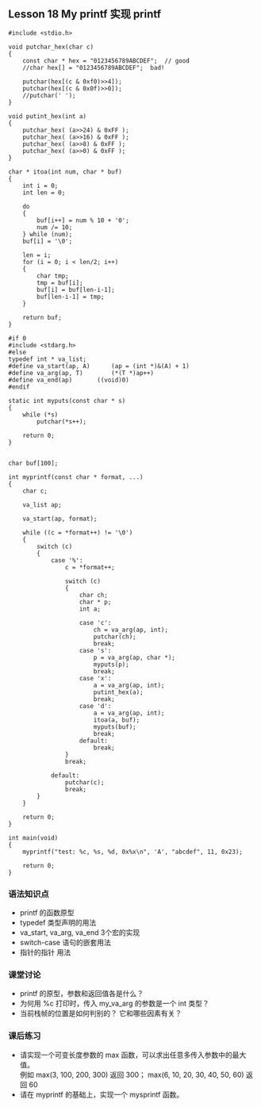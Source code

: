 ## Lesson 18 My printf 实现 printf
	#include <stdio.h>
	
	void putchar_hex(char c)
	{
		const char * hex = "0123456789ABCDEF";  // good
		//char hex[] = "0123456789ABCDEF";  bad!
	
		putchar(hex[(c & 0xf0)>>4]);
		putchar(hex[(c & 0x0f)>>0]);
		//putchar(' ');
	}
	
	void putint_hex(int a)
	{
		putchar_hex( (a>>24) & 0xFF );
		putchar_hex( (a>>16) & 0xFF );
		putchar_hex( (a>>8) & 0xFF );
		putchar_hex( (a>>0) & 0xFF );
	}
	
	char * itoa(int num, char * buf)
	{   
		int i = 0;
		int len = 0;
	
		do 
		{
			buf[i++] = num % 10 + '0';
			num /= 10;      
		} while (num);
		buf[i] = '\0';
	
		len = i;
		for (i = 0; i < len/2; i++)
		{
			char tmp;
			tmp = buf[i];
			buf[i] = buf[len-i-1];
			buf[len-i-1] = tmp;
		}
	
		return buf; 
	}
	
	#if 0
	#include <stdarg.h>
	#else
	typedef int * va_list;
	#define va_start(ap, A)      (ap = (int *)&(A) + 1)
	#define va_arg(ap, T)        (*(T *)ap++)
	#define va_end(ap)       ((void)0)
	#endif
	
	static int myputs(const char * s)
	{
		while (*s)
			putchar(*s++);
	
		return 0;
	}
	
	
	char buf[100]; 
	
	int myprintf(const char * format, ...)
	{
		char c;
	
		va_list ap;
	
		va_start(ap, format);
	
		while ((c = *format++) != '\0')
		{
			switch (c)
			{
				case '%':
					c = *format++;
	
					switch (c)
					{
						char ch;
						char * p;
						int a;
	
						case 'c':
							ch = va_arg(ap, int);
							putchar(ch);
							break;
						case 's':
							p = va_arg(ap, char *);
							myputs(p);
							break;                  
						case 'x':
							a = va_arg(ap, int);
							putint_hex(a);
							break;      
						case 'd':
							a = va_arg(ap, int);
							itoa(a, buf);
							myputs(buf);
							break;  
						default:
							break;
					}               
					break;      
	
				default:
					putchar(c);
					break;
			}
		}
	
		return 0;   
	}
	
	int main(void)
	{
		myprintf("test: %c, %s, %d, 0x%x\n", 'A', "abcdef", 11, 0x23);
	
		return 0;
	}

### 语法知识点
* printf 的函数原型
* typedef 类型声明的用法
* va_start, va_arg, va_end 3个宏的实现
* switch-case 语句的嵌套用法
* 指针的指针 用法
	
### 课堂讨论
* printf 的原型，参数和返回值各是什么？
* 为何用 %c 打印时，传入 my_va_arg 的参数是一个 int 类型？
* 当前栈帧的位置是如何判别的？ 它和哪些因素有关？
	
### 课后练习
* 请实现一个可变长度参数的 max 函数，可以求出任意多传入参数中的最大值。  
例如 max(3, 100, 200, 300) 返回 300； max(6, 10, 20, 30, 40, 50, 60) 返回 60
* 请在 myprintf 的基础上，实现一个 mysprintf 函数。
